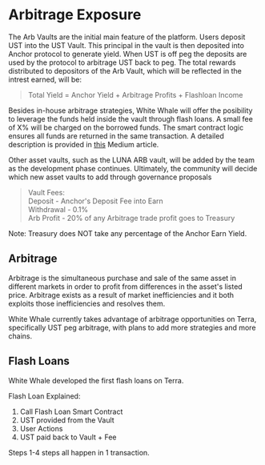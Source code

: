# Arbitrage Exposure

The Arb Vaults are the initial main feature of the platform. Users deposit UST
into the UST Vault. This principal in the vault is then deposited into
Anchor protocol to generate yield. When UST is off peg the deposits are used by the
protocol to arbitrage UST back to peg. 
The total rewards distributed to depositors of the Arb Vault, which will be
reflected in the intrest earned, will be:

> Total Yield = Anchor Yield + Arbitrage Profits + Flashloan Income

Besides in-house arbitrage strategies, White Whale will offer the posibility to 
leverage the funds held inside the vault through flash loans. A small fee of X% will be
charged on the borrowed funds. The smart contract logic ensures all funds are returned in
the same transaction. A detailed description is provided in [this](https://medium.com/@whitewhaleterra/white-whale-releases-details-on-flash-loan-architecture-18cae06e5bef) Medium article.

Other asset vaults, such as the LUNA ARB vault, will be added
by the team as the development phase continues. Ultimately, the
community will decide which new asset vaults to add through governance
proposals

> Vault Fees:  
> Deposit - Anchor's Deposit Fee into Earn  
> Withdrawal - 0.1%  
> Arb Profit - 20% of any Arbitrage trade profit goes to Treasury  

Note: Treasury does NOT take any percentage of the Anchor Earn Yield.

## Arbitrage

Arbitrage is the simultaneous purchase and sale of the same asset in different markets in order to profit from differences in the asset's listed price. Arbitrage exists as a result of market inefficiencies and it both exploits those inefficiencies and resolves them.

White Whale currently takes advantage of arbitrage opportunities on Terra, specifically UST peg arbitrage, with plans to add more strategies and more chains. 

## Flash Loans

White Whale developed the first flash loans on Terra. 

Flash Loan Explained:

1. Call Flash Loan Smart Contract  
2. UST provided from the Vault 
3. User Actions 
4. UST paid back to Vault + Fee

Steps 1-4 steps all happen in 1 transaction.
